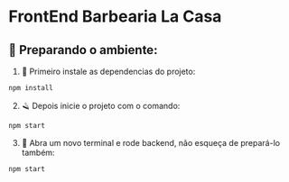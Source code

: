 # FrontEnd Barbearia La Casa

## 💈 Preparando o ambiente:

1. 🧔 Primeiro instale as dependencias do projeto:

```bash
npm install
```

2. 🪒 Depois inicie o projeto com o comando:

```bash
npm start
```
3. 🚩 Abra um novo terminal e rode backend, não esqueça de prepará-lo também:
```bash
npm start
```
